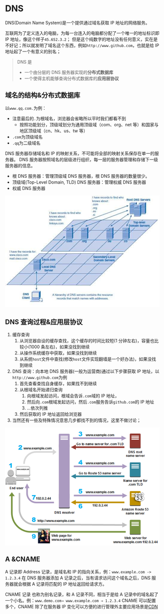 # DNS

DNS(Domain Name System)是一个提供通过域名获取 IP 地址的网络服务。

互联网为了定义连入的电脑，为每一台连入的电脑都分配了一个唯一的地址标识即 IP 地址，像这个样子`45.652.3.2`；
但是这个纯数字的地址没有任何意义，实在是不好记；所以就发明了域名这个东西，例如`http://www.github.com`，也就是给 IP 地址起了一个有意义的别名；

> DNS 是
>
> - 一个由分层的 DNS 服务器实现的**分布式数据库**
> - 一个使得主机能够查询分布式数据库的**应用层协议**

## 域名的结构&分布式数据库

以`www.qq.com.`为例：

- 注意最后的`.`为根域名，浏览器会省略所以平时我们都看不到
  - 按照功能划分，顶级域划分为通用顶级域（com、org、net 等）和国家与地区顶级域（cn、hk、us、tw 等）
- `.com`为顶级域名
- `.qq`为二级域名

DNS 服务器存储域名和 IP 的映射关系，不可能将全部的映射关系保存在单一的服务器。
DNS 服务器按照域名的层级进行组织，每一层的服务器管理和存储下一级服务器的信息。

- 根 DNS 服务器：管理顶级域 DNS 服务器，根 DNS 服务器的数量很少。
- 顶级域(Top-Level Domain, TLD) DNS 服务器：管理权威 DNS 服务器
- 权威 DNS 服务器

![Hierarchy-of-DNS-servers](../../../assets/images/network/Hierarchy-of-DNS-servers-The-different-top-level-domains-represent-either-the-type-of.png)

## DNS 查询过程&应用层协议

1. 缓存查询
   1. 从浏览器自设的缓存查找，这个缓存的时间比较短(1 分钟左右)，容量也比较小(1000 条左右)，如果没找到继续
   2. 从操作系统缓存中获取，如果没找到继续
   3. 从系统`host`文件中查找(修改`host`文件实现翻墙是一个好办法)，如果没找到继续
2. DNS 查询：向本地 DNS 服务器(一般为运营商)通过以下步骤获取 IP 地址，以`http://www.github.com`为例
   1. 首先查看查找自身缓存，如果找不到继续
   2. 从根域名开始递归查询
      1. 向根域发起访问，根域会告诉`.com`域的 IP 地址，
      2. 然后向`.com`根域发起访问，然后`.com`服务告诉`github.com`的 IP 地址
      3. ...依次列推
   3. 然后获取的 IP 地址返回给浏览器
3. 当然还有一些及特殊情况意思几步都找不到的情况，这里不做讨论；

![DNS查询](../../../assets/images/network/DNS.png)

## A &CNAME

A 记录即 Address 记录，是域名和 IP 的指向关系，例：`www.example.com -> 1.2.3.4`
在 DNS 服务器添加 A 记录之后，当有请求访问这个域名之后，DNS 服务器就会根据 A 记录将匹配的 IP 地址返回给请求方。

CNAME 记录 也称为别名记录，和 A 记录不同，相当于是给 A 记录中的域名起了一个小名。例：`www.demo.com→ www.example.com → 1.2.3.4`
CNAME 可以配置多个，CNAME 除了在服务器 IP 变化可以方便的进行管理外主要应用场景是[CDN](../CDN.md)
